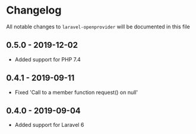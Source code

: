 # Changelog

All notable changes to `laravel-openprovider` will be documented in this file

## 0.5.0 - 2019-12-02

- Added support for PHP 7.4

## 0.4.1 - 2019-09-11

- Fixed 'Call to a member function request() on null'

## 0.4.0 - 2019-09-04

- Added support for Laravel 6
